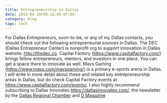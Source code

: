 ```yaml
---
title: Entrepreneurship in Dallas
date: 2019-04-24T08:18:09-07:00
category: blog
tags: tech 
---
```


For Dallas Entrepreneurs, soon-to-be, or any of my Dallas contacts, you should check out the following entrepreneurial sources in Dallas. The DEC (Dallas Entrepreneur Center) is nonprofit org to support innovation in Dallas website: <http://thedec.co>. Capital Factory (<https://www.capitalfactory.com/>) brings fellow entrepreneurs, mentors, and investors in one place. You can get a space there to innovate as well. Mavs Gaming (<https://www.mavs.com/mavsgaming/>) is a primary e-sports arena in Dallas. I will write in more detail about these and related key entrepreneurship areas in Dallas, but do check Capital Factory events at <https://www.capitalfactory.com/events/>. I also highly recommend subscribing to Dallas Innovates <https://dallasinnovates.com/>, the newsletter by the [Dallas Regional Chamber](https://www.dallaschamber.org/) and [D Magazine](https://www.dmagazine.com/) 